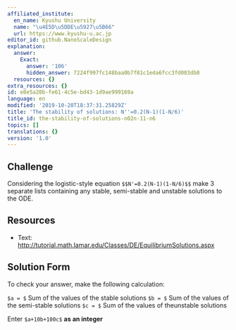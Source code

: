 ```yaml
---
affiliated_institute:
  en_name: Kyushu University
  name: "\u4E5D\u5DDE\u5927\u5B66"
  url: https://www.kyushu-u.ac.jp
editor_id: github.NanoScaleDesign
explanation:
  answer:
    Exact:
      answer: '106'
      hidden_answer: 7224f997fc148baa0b7f81c1eda6fcc3fd003db0
  resources: {}
extra_resources: {}
id: e8e5a20b-fe61-4c5e-bd43-1d9ae999169a
language: en
modified: '2019-10-20T18:37:31.25829Z'
title: 'The stability of solutions: N''=0.2(N-1)(1-N/6)'
title_id: the-stability-of-solutions-n02n-11-n6
topics: []
translations: {}
version: '1.0'
---
```


## Challenge
Considering the logistic-style equation `$$N'=0.2(N-1)(1-N/6)$$` make 3 separate lists containing any stable, semi-stable and unstable solutions to the ODE.


## Resources
- Text: http://tutorial.math.lamar.edu/Classes/DE/EquilibriumSolutions.aspx


## Solution Form
To check your answer, make the following calculation:

`$a = $` Sum of the values of the stable solutions
`$b = $` Sum of the values of the semi-stable solutions
`$c = $` Sum of the values of theunstable solutions

Enter `$a+10b+100c$` **as an integer**
